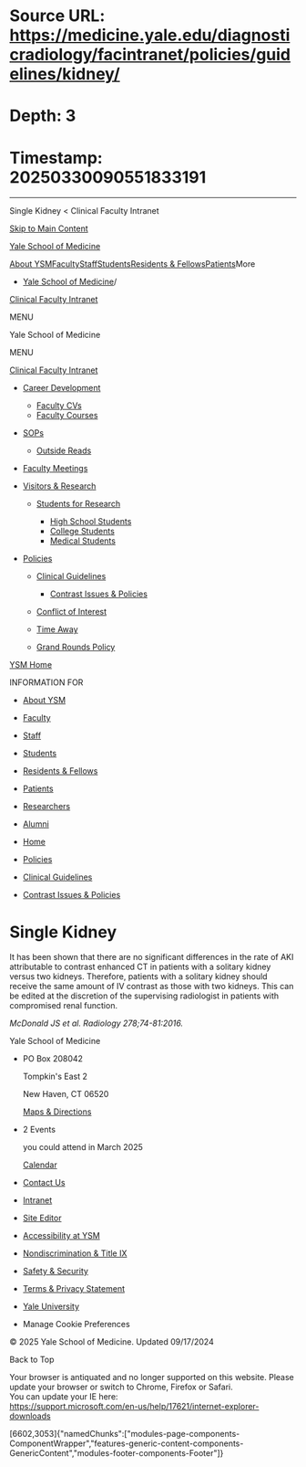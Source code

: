 # Source URL: https://medicine.yale.edu/diagnosticradiology/facintranet/policies/guidelines/kidney/
# Depth: 3
# Timestamp: 20250330090551833191

---

Single Kidney < Clinical Faculty Intranet 










[Skip to Main Content](#page-container)

[Yale School of Medicine](/)

[About YSM](/ysm/about/)[Faculty](/ysm/faculty/)[Staff](/ysm/myysm/)[Students](/ysm/edu/)[Residents & Fellows](/ysm/edu/residency-fellowships/)[Patients](https://yalemedicine.org)More

* [Yale School of Medicine](/)/

[Clinical Faculty Intranet](/diagnosticradiology/facintranet) 

MENU

Yale School of Medicine

MENU

[Clinical Faculty Intranet](/diagnosticradiology/facintranet)

* [Career Development](/diagnosticradiology/facintranet/development/)

  + [Faculty CVs](/diagnosticradiology/facintranet/development/cv/)
  + [Faculty Courses](/diagnosticradiology/facintranet/development/courses/)
* [SOPs](/diagnosticradiology/facintranet/sops/)

  + [Outside Reads](/diagnosticradiology/facintranet/sops/outsidereads/)

* [Faculty Meetings](/diagnosticradiology/facintranet/meetings/)
* [Visitors & Research](/diagnosticradiology/facintranet/volunteers/)

  + [Students for Research](/diagnosticradiology/facintranet/volunteers/studentsforresearch/)

    - [High School Students](/diagnosticradiology/facintranet/volunteers/studentsforresearch/highschoolstudents/)
    - [College Students](/diagnosticradiology/facintranet/volunteers/studentsforresearch/collegestundentsresearch/)
    - [Medical Students](/diagnosticradiology/facintranet/volunteers/studentsforresearch/medstudentsforresearch/)

* [Policies](/diagnosticradiology/facintranet/policies/)

  + [Clinical Guidelines](/diagnosticradiology/facintranet/policies/guidelines/)

    - [Contrast Issues & Policies](/diagnosticradiology/facintranet/policies/guidelines/contrast/)
  + [Conflict of Interest](/diagnosticradiology/facintranet/policies/coi/)
  + [Time Away](/diagnosticradiology/facintranet/policies/timeaway/)
  + [Grand Rounds Policy](/diagnosticradiology/facintranet/policies/grandroundsexpenses/)

[YSM Home](/ysm)

INFORMATION FOR

* [About YSM](/ysm/about/)
* [Faculty](/ysm/faculty/)
* [Staff](/ysm/myysm/)
* [Students](/ysm/edu/)
* [Residents & Fellows](/ysm/edu/residency-fellowships/)
* [Patients](https://yalemedicine.org)
* [Researchers](/ysm/research/)
* [Alumni](/ysm/alumni/)

* [Home](/diagnosticradiology/facintranet/)
* [Policies](/diagnosticradiology/facintranet/policies/)
* [Clinical Guidelines](/diagnosticradiology/facintranet/policies/guidelines/)

* [Contrast Issues & Policies](/diagnosticradiology/facintranet/policies/guidelines/contrast/)

# Single Kidney

It has been shown that there are no significant differences in the rate of AKI attributable to contrast enhanced CT in patients with a solitary kidney versus two kidneys. Therefore, patients with a solitary kidney should receive the same amount of IV contrast as those with two kidneys. This can be edited at the discretion of the supervising radiologist in patients with compromised renal function.

*McDonald JS et al. Radiology 278;74-81:2016.*

Yale School of Medicine

* PO Box 208042

  Tompkin's East 2

  New Haven, CT 06520

  [Maps & Directions](https://medicine.yale.edu/maps/)
* 2 Events

  you could attend in March 2025

  [Calendar](https://medicine.yale.edu/calendar/)
* [Contact Us](/bioimaging/contact/)

* [Intranet](/intranet)
* [Site Editor](mailto:ysm.editor@yale.edu)
* [Accessibility at YSM](/accessibility/)
* [Nondiscrimination & Title IX](/myysm/personal-resources/diversity-equity-inclusion/)
* [Safety & Security](/myysm/personal-resources/safety-security-resources/)
* [Terms & Privacy Statement](/ysm/privacy)
* [Yale University](https://yale.edu)
* Manage Cookie Preferences

© 2025 Yale School of Medicine. Updated 09/17/2024

Back to Top

Your browser is antiquated and no longer supported on this website. Please update your browser or switch to Chrome, Firefox or Safari.   
You can update your IE here:   
<https://support.microsoft.com/en-us/help/17621/internet-explorer-downloads>


[6602,3053]{"namedChunks":["modules-page-components-ComponentWrapper","features-generic-content-components-GenericContent","modules-footer-components-Footer"]}